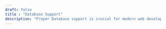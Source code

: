 ```yaml
---
draft: false
title : "Database Support"
description: "Proper Database support is crucial for modern web development. This page gives an overview of the various drivers, ORMs, integrations and tools."
---
```


